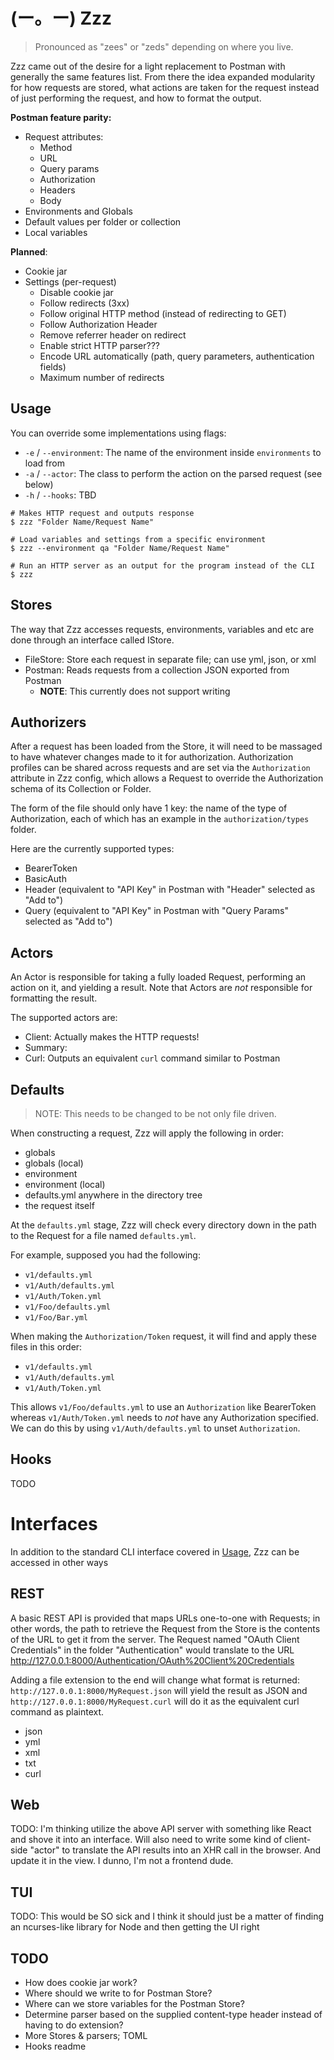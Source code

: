 # (ー。ー) Zzz

> Pronounced as "zees" or "zeds" depending on where you live.

Zzz came out of the desire for a light replacement to Postman with generally the same features list. From there the idea expanded modularity for how requests are stored, what actions are taken for the request instead of just performing the request, and how to format the output.


__Postman feature parity:__

  - Request attributes:
    - Method
    - URL
    - Query params
    - Authorization
    - Headers
    - Body
  - Environments and Globals
  - Default values per folder or collection
  - Local variables


__Planned__:

  - Cookie jar
  - Settings (per-request)
    - Disable cookie jar
    - Follow redirects (3xx)
    - Follow original HTTP method (instead of redirecting to GET)
    - Follow Authorization Header
    - Remove referrer header on redirect
    - Enable strict HTTP parser???
    - Encode URL automatically (path, query parameters, authentication fields)
    - Maximum number of redirects

## Usage

You can override some implementations using flags:

  - `-e` / `--environment`: The name of the environment inside `environments` to load from
  - `-a` / `--actor`: The class to perform the action on the parsed request (see below)
  - `-h` / `--hooks`: TBD

```shell
# Makes HTTP request and outputs response
$ zzz "Folder Name/Request Name"

# Load variables and settings from a specific environment
$ zzz --environment qa "Folder Name/Request Name"

# Run an HTTP server as an output for the program instead of the CLI
$ zzz
```

## Stores

The way that Zzz accesses requests, environments, variables and etc are done through an interface called IStore.

  - FileStore: Store each request in separate file; can use yml, json, or xml
  - Postman: Reads requests from a collection JSON exported from Postman
    - **NOTE**: This currently does not support writing

## Authorizers

After a request has been loaded from the Store, it will need to be massaged to have whatever changes made to it for authorization. Authorization profiles can be shared across requests and are set via the `Authorization` attribute in Zzz config, which allows a Request to override the Authorization schema of its Collection or Folder.

The form of the file should only have 1 key: the name of the type of Authorization, each of which has an example in the `authorization/types` folder.

Here are the currently supported types:

  - BearerToken
  - BasicAuth
  - Header (equivalent to "API Key" in Postman with "Header" selected as "Add to")
  - Query (equivalent to "API Key" in Postman with "Query Params" selected as "Add to")

## Actors

An Actor is responsible for taking a fully loaded Request, performing an action on it, and yielding a result. Note that Actors are *not* responsible for formatting the result.

The supported actors are:

  - Client: Actually makes the HTTP requests!
  - Summary:
  - Curl: Outputs an equivalent `curl` command similar to Postman

## Defaults

> NOTE: This needs to be changed to be not only file driven.

When constructing a request, Zzz will apply the following in order:

  - globals
  - globals (local)
  - environment
  - environment (local)
  - defaults.yml anywhere in the directory tree
  - the request itself

At the `defaults.yml` stage, Zzz will check every directory down in the path to the Request for a file named `defaults.yml`.

For example, supposed you had the following:
 - `v1/defaults.yml`
 - `v1/Auth/defaults.yml`
 - `v1/Auth/Token.yml`
 - `v1/Foo/defaults.yml`
 - `v1/Foo/Bar.yml`

When making the `Authorization/Token` request, it will find and apply these files in this order:

  - `v1/defaults.yml`
  - `v1/Auth/defaults.yml`
  - `v1/Auth/Token.yml`

This allows `v1/Foo/defaults.yml` to use an `Authorization` like BearerToken whereas `v1/Auth/Token.yml` needs to *not*  have any Authorization specified. We can do this by using `v1/Auth/defaults.yml` to unset `Authorization`.


## Hooks

TODO

# Interfaces

In addition to the standard CLI interface covered in [Usage](#Usage), Zzz can be accessed in other ways

## REST

A basic REST API is provided that maps URLs one-to-one with Requests; in other words, the path to retrieve the Request from the Store is the contents of the URL to get it from the server. The Request named "OAuth Client Credentials" in the folder "Authentication" would translate to the URL http://127.0.0.1:8000/Authentication/OAuth%20Client%20Credentials

Adding a file extension to the end will change what format is returned: `http://127.0.0.1:8000/MyRequest.json` will yield the result as JSON and `http://127.0.0.1:8000/MyRequest.curl` will do it as the equivalent curl command as plaintext.

  - json
  - yml
  - xml
  - txt
  - curl

## Web

TODO: I'm thinking utilize the above API server with something like React and shove it into an interface. Will also need to write some kind of client-side "actor" to translate the API results into an XHR call in the browser. And update it in the view. I dunno, I'm not a frontend dude.


## TUI

TODO: This would be SO sick and I think it should just be a matter of finding an ncurses-like library for Node and then getting the UI right

## TODO

 - How does cookie jar work?
 - Where should we write to for Postman Store?
 - Where can we store variables for the Postman Store?
 - Determine parser based on the supplied content-type header instead of having to do extension?
 - More Stores & parsers; TOML
 - Hooks readme
